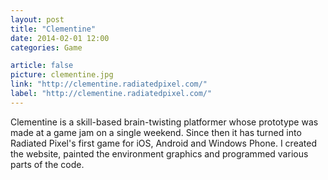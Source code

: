 ```yaml
---
layout: post
title: "Clementine"
date: 2014-02-01 12:00
categories: Game

article: false
picture: clementine.jpg
link: "http://clementine.radiatedpixel.com/"
label: "http://clementine.radiatedpixel.com/"
---
```


Clementine is a skill-based brain-twisting platformer whose prototype was made at a game jam on a single weekend. Since then it has turned into Radiated Pixel's first game for iOS, Android and Windows Phone. I created the website, painted the environment graphics and programmed various parts of the code.
